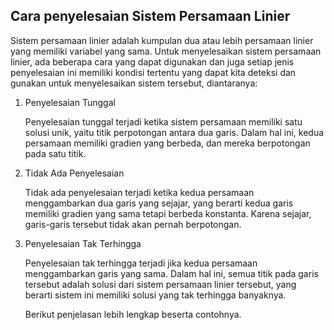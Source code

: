 ## Cara penyelesaian Sistem Persamaan Linier

Sistem persamaan linier adalah kumpulan dua atau lebih persamaan linier yang memiliki variabel yang sama. Untuk menyelesaikan sistem persamaan linier, ada beberapa cara yang dapat digunakan dan juga setiap jenis penyelesaian ini memiliki kondisi tertentu yang dapat kita deteksi dan gunakan untuk menyelesaikan sistem tersebut, diantaranya:


1. Penyelesaian Tunggal

    Penyelesaian tunggal terjadi ketika sistem persamaan memiliki satu solusi unik, yaitu titik perpotongan antara dua garis. Dalam hal ini, kedua persamaan memiliki gradien yang berbeda, dan mereka berpotongan pada satu titik.

2. Tidak Ada Penyelesaian

    Tidak ada penyelesaian terjadi ketika kedua persamaan menggambarkan dua garis yang sejajar, yang berarti kedua garis memiliki gradien yang sama tetapi berbeda konstanta. Karena sejajar, garis-garis tersebut tidak akan pernah berpotongan.

3. Penyelesaian Tak Terhingga

    Penyelesaian tak terhingga terjadi jika kedua persamaan menggambarkan garis yang sama. Dalam hal ini, semua titik pada garis tersebut adalah solusi dari sistem persamaan linier tersebut, yang berarti sistem ini memiliki solusi yang tak terhingga banyaknya.

    Berikut penjelasan lebih lengkap beserta contohnya.


